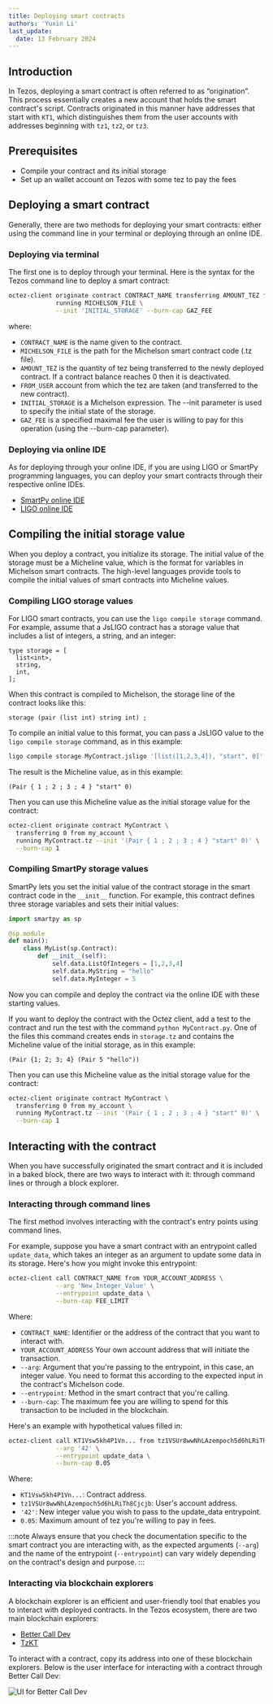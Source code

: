```yaml
---
title: Deploying smart contracts
authors: 'Yuxin Li'
last_update:
  date: 13 February 2024
---
```

## Introduction
In Tezos, deploying a smart contract is often referred to as “origination”. This process essentially creates a new account that holds the smart contract's script. Contracts originated in this manner have addresses that start with `KT1`, which distinguishes them from the user accounts with addresses beginning with `tz1`, `tz2`, or `tz3`.

## Prerequisites
- Compile your contract and its initial storage
- Set up an wallet account on Tezos with some tez to pay the fees

## Deploying a smart contract
Generally, there are two methods for deploying your smart contracts: either using the command line in your terminal or deploying through an online IDE.

### Deploying via terminal
The first one is to deploy through your terminal. Here is the syntax for the Tezos command line to deploy a smart contract:
```bash
octez-client originate contract CONTRACT_NAME transferring AMOUNT_TEZ from FROM_USER \
             running MICHELSON_FILE \
             --init 'INITIAL_STORAGE' --burn-cap GAZ_FEE
```
where:
- `CONTRACT_NAME` is the name given to the contract.
- `MICHELSON_FILE` is the path for the Michelson smart contract code (.tz file).
- `AMOUNT_TEZ` is the quantity of tez being transferred to the newly deployed contract. If a contract balance reaches 0 then it is deactivated.
- `FROM_USER` account from which the tez are taken (and transferred to the new contract).
- `INITIAL_STORAGE` is a Michelson expression. The --init parameter is used to specify the initial state of the storage.
- `GAZ_FEE` is a specified maximal fee the user is willing to pay for this operation (using the --burn-cap parameter).

### Deploying via online IDE
As for deploying through your online IDE, if you are using LIGO or SmartPy programming languages, you can deploy your smart contracts through their respective online IDEs.
- [SmartPy online IDE](https://smartpy.io/)
- [LIGO online IDE](https://ligolang.org/?lang=jsligo)

## Compiling the initial storage value

When you deploy a contract, you initialize its storage.
The initial value of the storage must be a Micheline value, which is the format for variables in Michelson smart contracts.
The high-level languages provide tools to compile the initial values of smart contracts into Micheline values.

### Compiling LIGO storage values

For LIGO smart contracts, you can use the `ligo compile storage` command.
For example, assume that a JsLIGO contract has a storage value that includes a list of integers, a string, and an integer:

```jsligo
type storage = [
  list<int>,
  string,
  int,
];
```

When this contract is compiled to Michelson, the storage line of the contract looks like this:

```michelson
storage (pair (list int) string int) ;
```

To compile an initial value to this format, you can pass a JsLIGO value to the `ligo compile storage` command, as in this example:

```bash
ligo compile storage MyContract.jsligo '[list([1,2,3,4]), "start", 0]'
```

The result is the Micheline value, as in this example:

```michelson
(Pair { 1 ; 2 ; 3 ; 4 } "start" 0)
```

Then you can use this Micheline value as the initial storage value for the contract:

```bash
octez-client originate contract MyContract \
  transferring 0 from my_account \
  running MyContract.tz --init '(Pair { 1 ; 2 ; 3 ; 4 } "start" 0)' \
  --burn-cap 1
```

### Compiling SmartPy storage values

SmartPy lets you set the initial value of the contract storage in the smart contract code in the `__init__` function.
For example, this contract defines three storage variables and sets their initial values:

```python
import smartpy as sp

@sp.module
def main():
    class MyList(sp.Contract):
        def __init__(self):
            self.data.ListOfIntegers = [1,2,3,4]
            self.data.MyString = "hello"
            self.data.MyInteger = 5
```

Now you can compile and deploy the contract via the online IDE with these starting values.

If you want to deploy the contract with the Octez client, add a test to the contract and run the test with the command `python MyContract.py`.
One of the files this command creates ends in `storage.tz` and contains the Micheline value of the initial storage, as in this example:

```
(Pair {1; 2; 3; 4} (Pair 5 "hello"))
```

Then you can use this Micheline value as the initial storage value for the contract:

```bash
octez-client originate contract MyContract \
  transferring 0 from my_account \
  running MyContract.tz --init '(Pair { 1 ; 2 ; 3 ; 4 } "start" 0)' \
  --burn-cap 1
```

## Interacting with the contract
When you have successfully originated the smart contract and it is included in a baked block, there are two ways to interact with it: through command lines or through a block explorer.

### Interacting through command lines
The first method involves interacting with the contract's entry points using command lines.

For example, suppose you have a smart contract with an entrypoint called `update_data`, which takes an integer as an argument to update some data in its storage. Here's how you might invoke this entrypoint:

```bash
octez-client call CONTRACT_NAME from YOUR_ACCOUNT_ADDRESS \
             --arg 'New_Integer_Value' \
             --entrypoint update_data \
             --burn-cap FEE_LIMIT
```
Where:

- `CONTRACT_NAME`: Identifier or the address of the contract that you want to interact with.
- `YOUR_ACCOUNT_ADDRESS` Your own account address that will initiate the transaction.
- `--arg`:  Argument that you're passing to the entrypoint, in this case, an integer value. You need to format this according to the expected input in the contract's Michelson code.
- `--entrypoint`: Method in the smart contract that you're calling.
- `--burn-cap`:  The maximum fee you are willing to spend for this transaction to be included in the blockchain.

Here's an example with hypothetical values filled in:

```bash
octez-client call KT1Vsw5kh4P1Vn... from tz1VSUr8wwNhLAzempoch5d6hLRiTh8Cjcjb \
             --arg '42' \
             --entrypoint update_data \
             --burn-cap 0.05
```
Where:

- `KT1Vsw5kh4P1Vn...`: Contract address.
- `tz1VSUr8wwNhLAzempoch5d6hLRiTh8Cjcjb`: User's account address.
- `'42'`: New integer value you wish to pass to the update_data entrypoint.
- `0.05`: Maximum amount of tez you're willing to pay in fees.

:::note
Always ensure that you check the documentation specific to the smart contract you are interacting with, as the expected arguments (`--arg`) and the name of the entrypoint (`--entrypoint`) can vary widely depending on the contract's design and purpose.
:::

### Interacting via blockchain explorers

A blockchain explorer is an efficient and user-friendly tool that enables you to interact with deployed contracts. In the Tezos ecosystem, there are two main blockchain explorers:

- [Better Call Dev](https://better-call.dev/)
- [TzKT](https://tzkt.io/)

To interact with a contract, copy its address into one of these blockchain explorers. Below is the user interface for interacting with a contract through Better Call Dev:

![UI for Better Call Dev](/img/tutorials/better-call.png)



